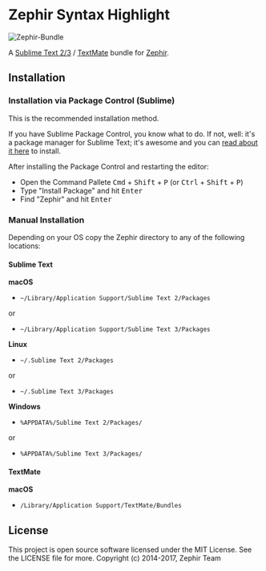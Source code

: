 # Zephir Syntax Highlight

![Zephir-Bundle](https://cloud.githubusercontent.com/assets/1256298/25757879/fea213e8-31d4-11e7-8821-38c1009e07bc.png)

A [Sublime Text 2/3](http://www.sublimetext.com/) / [TextMate](http://macromates.com/) bundle for
[Zephir](http://zephir-lang.com).

## Installation

### Installation via Package Control (Sublime)

This is the recommended installation method.

If you have Sublime Package Control, you know what to do. If not, well: it's a package manager for Sublime Text;
it's awesome and you can [read about it here](http://wbond.net/sublime_packages/package_control) to install.

After installing the Package Control and restarting the editor:

* Open the Command Pallete <kbd>Cmd</kbd> + <kbd>Shift</kbd> + <kbd>P</kbd>
  (or <kbd>Ctrl</kbd> + <kbd>Shift</kbd> + <kbd>P</kbd>)
* Type "Install Package" and hit <kbd>Enter</kbd>
* Find "Zephir" and hit <kbd>Enter</kbd>


### Manual Installation

Depending on your OS copy the Zephir directory to any of the following locations:

#### Sublime Text

**macOS**

* `~/Library/Application Support/Sublime Text 2/Packages`

or

* `~/Library/Application Support/Sublime Text 3/Packages`

**Linux**

* `~/.Sublime Text 2/Packages`

or

* `~/.Sublime Text 3/Packages`

**Windows**

* `%APPDATA%/Sublime Text 2/Packages/`

or

* `%APPDATA%/Sublime Text 3/Packages/`

#### TextMate

**macOS**

* `/Library/Application Support/TextMate/Bundles`

## License

This project is open source software licensed under the MIT License. See the LICENSE file for more.
Copyright (c) 2014-2017, Zephir Team
